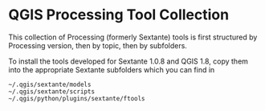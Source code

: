 QGIS Processing Tool Collection
===============================

This collection of Processing (formerly Sextante) tools is first structured by Processing version, 
then by topic, then by subfolders.

To install the tools developed for Sextante 1.0.8 and QGIS 1.8, copy them into the appropriate Sextante subfolders which you can find in 

```
~/.qgis/sextante/models
~/.qgis/sextante/scripts
~/.qgis/python/plugins/sextante/ftools
```

